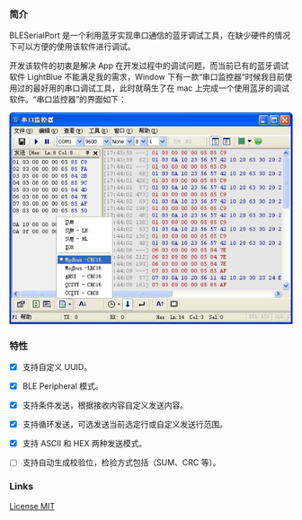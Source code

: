 ### 简介

BLESerialPort 是一个利用蓝牙实现串口通信的蓝牙调试工具，在缺少硬件的情况下可以方便的使用该软件进行调试。

开发该软件的初衷是解决 App 在开发过程中的调试问题，而当前已有的蓝牙调试软件 LightBlue 不能满足我的需求，Window 下有一款“串口监控器”时候我目前使用过的最好用的串口调试工具，此时就萌生了在 mac 上完成一个使用蓝牙的调试软件。“串口监控器”的界面如下：

<img src="SerialMonitor.jpg" width="600" />



### 特性

- [x] 支持自定义 UUID。
- [x] BLE Peripheral 模式。
- [x] 支持条件发送，根据接收内容自定义发送内容。
- [x] 支持循环发送，可选发送当前选定行或自定义发送行范围。
- [x] 支持 ASCII 和 HEX 两种发送模式。
- [ ] 支持自动生成校验位，检验方式包括（SUM、CRC 等）。



### Links

[License MIT](https://github.com/keinYe/BLESerialPort/blob/master/LICENSE)

